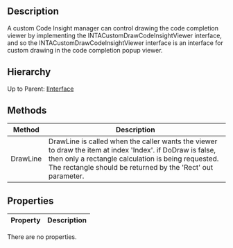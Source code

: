 ## Description
A custom Code Insight manager can control drawing the code completion viewer by implementing the INTACustomDrawCodeInsightViewer interface, and so the INTACustomDrawCodeInsightViewer interface is an interface for custom drawing in the code completion popup viewer.

## Hierarchy
Up to Parent: [IInterface](IInterface)

## Methods
| Method | Description |
| ------------- | ------------- |
| DrawLine | DrawLine is called when the caller wants the viewer to draw the item at index 'Index'.  if DoDraw is false, then only a rectangle calculation is being requested.  The rectangle should be returned by the 'Rect' out parameter.|

## Properties
| Property | Description |
| ------------- | ------------- |
There are no properties.

